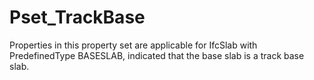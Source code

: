 # Pset_TrackBase

Properties in this property set are applicable for IfcSlab with PredefinedType BASESLAB, indicated that the base slab is a track base slab.<!-- end of definition -->
